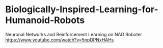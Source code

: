# Biologically-Inspired-Learning-for-Humanoid-Robots
Neuronal Networks and Reinforcement Learning on NAO Roboter
https://www.youtube.com/watch?v=5npDPNxHAHs

